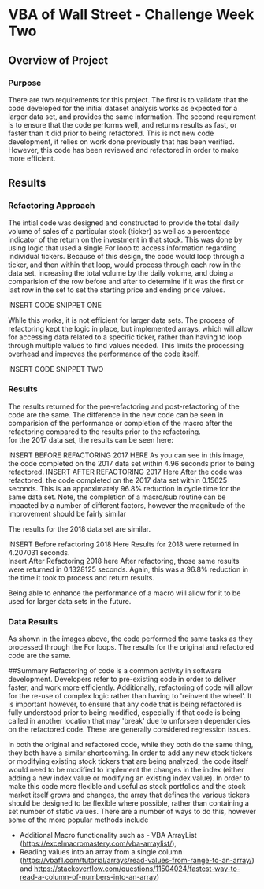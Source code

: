 # VBA of Wall Street - Challenge Week Two 

## Overview of Project


### Purpose
There are two requirements for this project.   The first is to validate that the code developed for the initial dataset analysis
works as expected for a larger data set, and provides the same information.  The second requirement is to ensure that the code 
performs well, and returns results as fast, or faster than it did prior to being refactored.    This is not new code development, 
it relies on work done previously that has been verified.  However, this code has been reviewed and refactored in order to make 
more efficient.  

## Results

### Refactoring Approach
The intial code was designed and constructed to provide the total daily volume of sales of a particular stock (ticker) as well as 
a percentage indicator of the return on the investment in that stock.  This was done by using logic that used a single For loop to 
access information regarding individual tickers.  Because of this design, the code would loop through a ticker, and then within that 
loop, would process through each row in the data set, increasing the total volume by the daily volume, and doing a comparision of the 
row before and after to determine if it was the first or last row in the set to set the starting price and ending price values.  

INSERT CODE SNIPPET ONE

While this works, it is not efficient for larger data sets.  The process of refactoring kept the logic in place, but implemented 
arrays, which will allow for accessing data related to a specific ticker, rather than having to loop through multiple values to find 
values needed.  This limits the processing overhead and improves the performance of the code itself. 

INSERT CODE SNIPPET TWO   

 
### Results  

The results returned for the pre-refactoring and post-refactoring of the code are the same.  The difference in the new code can be seen
in comparision of the performance or completion of the macro  after the refactoring compared to the results prior to the refactoring.  
for the 2017 data set, the results can be seen here: 

INSERT BEFORE REFACTORING 2017 HERE
As you can see in this image, the code completed on the 2017 data set within 4.96 seconds prior to being refactored. 
INSERT AFTER REFACTORING 2017 Here 
After the code was refactored, the code completed on the 2017 data set within 0.15625 seconds. This is an approximately 96.8% reduction in 
cycle time for the same data set.  Note, the completion of a macro/sub routine 
can be impacted by a number of different factors, however the magnitude of the improvement should be fairly similar
 
The results for the 2018 data set are similar. 

INSERT Before refactoring 2018 Here
Results for 2018 were returned in 4.207031 seconds.  
Insert After Refactoring 2018 here 
After refactoring, those same results were returned in  0.1328125 seconds.  Again, this was a 96.8% reduction in the time 
it took to process and return results.  

Being able to enhance the performance of a macro will allow for it to be used for larger data sets in the future. 

### Data Results

As shown in the images above, the code performed the same tasks as they processed through the For loops.  The results for 
the original and refactored code are the same.  

##Summary
Refactoring of code is a common activity in software development.  Developers refer to pre-existing code in order to deliver 
faster, and work more efficiently. Additionally, refactoring of code will allow for the re-use of complex logic rather than 
having to 'reinvent the wheel'.  It is important however, to ensure that any code that is being refactored is fully understood 
prior to being modified, especially if that code is being called in another location that may 'break' due to unforseen dependencies
on the refactored code.  These are generally considered regression issues. 

In both the original and refactored code, while they both do the same thing, they both have a similar shortcoming.  In order to add any 
new stock tickers or modifying existing stock tickers that are being analyzed, the code itself would need to be modified to implement the 
changes in the index (either adding a new index value or modifying an existing index value).  In order to make this code 
more flexible and useful as stock portfolios and the stock market itself grows and changes, the array 
that defines the various tickers should be designed to be flexible where possible, rather than containing a set number of static values.
There are a number of ways to do this, however some of the more popular methods include 
 - Additional Macro functionality such as - VBA ArrayList (https://excelmacromastery.com/vba-arraylist/), 
 - Reading values into an array from a single column (https://vbaf1.com/tutorial/arrays/read-values-from-range-to-an-array/) and
https://stackoverflow.com/questions/11504024/fastest-way-to-read-a-column-of-numbers-into-an-array) 
